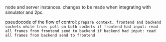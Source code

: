 node and server instances.
changes to be made when integrating with simulator and 2pc.

pseudocode of the flow of control:
            ```
            prepare context, frontend and backend sockets
            while true:
                poll on both sockets
                if frontend had input:
                    read all frames from frontend
                    send to backend
                if backend had input:
                    read all frames from backend
                    send to frontend
            ```
